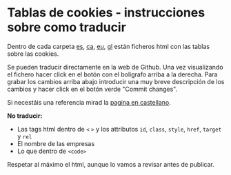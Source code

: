 # Tablas de cookies - instrucciones sobre como traducir

Dentro de cada carpeta [es](es/), [ca](ca/), [eu](eu/), [gl](gl/) están ficheros html con las tablas sobre las cookies.

Se pueden traducir directamente en la web de Github. Una vez visualizando el fichero hacer click en el botón con el boligrafo arriba a la derecha. Para grabar los cambios arriba abajo introducir una muy breve descripción de los cambios y hacer click en el botón verde "Commit changes".

Si necestáis una referencia mirad la [pagina en castellano](https://es.greenpeace.org/es/politica-de-privacidad-y-cookies/#cookies).

**No traducir:**

- Las tags html dentro de `<` `>` y los attributos `id`, `class`, `style`, `href`, `target` y `rel`
- El nombre de las empresas
- Lo que dentro de `<code>`

Respetar al máximo el html, aunque lo vamos a revisar antes de publicar.

